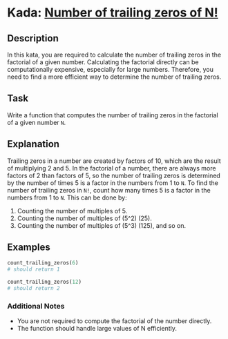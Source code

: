# Kada: [Number of trailing zeros of N!](https://www.codewars.com/kata/52f787eb172a8b4ae1000a34)

## Description
In this kata, you are required to calculate the number of trailing zeros in the factorial of a given number. Calculating the factorial directly can be computationally expensive, especially for large numbers. Therefore, you need to find a more efficient way to determine the number of trailing zeros.

## Task
Write a function that computes the number of trailing zeros in the factorial of a given number `N`. 

## Explanation
Trailing zeros in a number are created by factors of 10, which are the result of multiplying 2 and 5. In the factorial of a number, there are always more factors of 2 than factors of 5, so the number of trailing zeros is determined by the number of times 5 is a factor in the numbers from 1 to `N`.
To find the number of trailing zeros in `N!`, count how many times 5 is a factor in the numbers from 1 to `N`. This can be done by:
1. Counting the number of multiples of 5.
2. Counting the number of multiples of \(5^2\) (25).
3. Counting the number of multiples of \(5^3\) (125), and so on.

## Examples
```python
count_trailing_zeros(6)
# should return 1

count_trailing_zeros(12)
# should return 2
```

### Additional Notes
- You are not required to compute the factorial of the number directly.
- The function should handle large values of N efficiently.